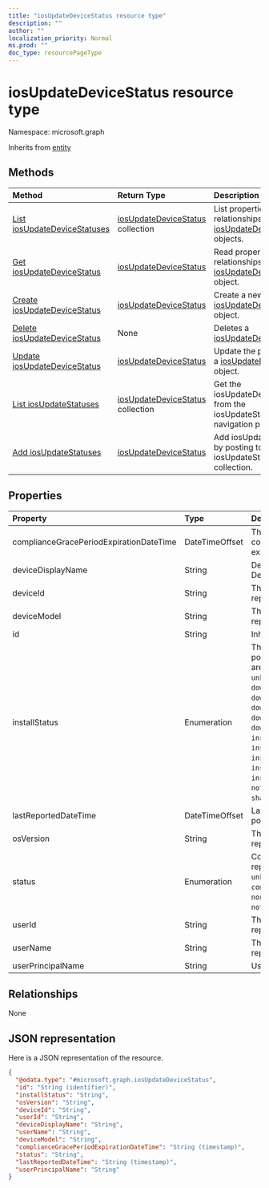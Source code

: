 ```yaml
---
title: "iosUpdateDeviceStatus resource type"
description: ""
author: ""
localization_priority: Normal
ms.prod: ""
doc_type: resourcePageType
---
```


# iosUpdateDeviceStatus resource type


Namespace: microsoft.graph




Inherits from [entity](../resources/entity.md)

## Methods
|Method|Return Type|Description|
|:---|:---|:---|
|[List iosUpdateDeviceStatuses](../api/iosupdatedevicestatus-list.md)|[iosUpdateDeviceStatus](../resources/iosupdatedevicestatus.md) collection|List properties and relationships of the [iosUpdateDeviceStatus](../resources/iosupdatedevicestatus.md) objects.|
|[Get iosUpdateDeviceStatus](../api/iosupdatedevicestatus-get.md)|[iosUpdateDeviceStatus](../resources/iosupdatedevicestatus.md)|Read properties and relationships of the [iosUpdateDeviceStatus](../resources/iosupdatedevicestatus.md) object.|
|[Create iosUpdateDeviceStatus](../api/iosupdatedevicestatus-create.md)|[iosUpdateDeviceStatus](../resources/iosupdatedevicestatus.md)|Create a new [iosUpdateDeviceStatus](../resources/iosupdatedevicestatus.md) object.|
|[Delete iosUpdateDeviceStatus](../api/iosupdatedevicestatus-delete.md)|None|Deletes a [iosUpdateDeviceStatus](../resources/iosupdatedevicestatus.md).|
|[Update iosUpdateDeviceStatus](../api/iosupdatedevicestatus-update.md)|[iosUpdateDeviceStatus](../resources/iosupdatedevicestatus.md)|Update the properties of a [iosUpdateDeviceStatus](../resources/iosupdatedevicestatus.md) object.|
|[List iosUpdateStatuses](../api/devicemanagement-list-iosupdatestatuses.md)|[iosUpdateDeviceStatus](../resources/iosupdatedevicestatus.md) collection|Get the iosUpdateDeviceStatuses from the iosUpdateStatuses navigation property.|
|[Add iosUpdateStatuses](../api/devicemanagement-post-iosupdatestatuses.md)|[iosUpdateDeviceStatus](../resources/iosupdatedevicestatus.md)|Add iosUpdateStatuses by posting to the iosUpdateStatuses collection.|

## Properties
|Property|Type|Description|
|:---|:---|:---|
|complianceGracePeriodExpirationDateTime|DateTimeOffset|The DateTime when device compliance grace period expires|
|deviceDisplayName|String|Device name of the DevicePolicyStatus.|
|deviceId|String|The device id that is being reported.|
|deviceModel|String|The device model that is being reported|
|id|String| Inherited from [entity](../resources/entity.md)|
|installStatus|Enumeration|The installation status of the policy report. Possible values are: `success`, `available`, `idle`, `unknown`, `downloading`, `downloadFailed`, `downloadRequiresComputer`, `downloadInsufficientSpace`, `downloadInsufficientPower`, `downloadInsufficientNetwork`, `installing`, `installInsufficientSpace`, `installInsufficientPower`, `installPhoneCallInProgress`, `installFailed`, `notSupportedOperation`, `sharedDeviceUserLoggedInError`.|
|lastReportedDateTime|DateTimeOffset|Last modified date time of the policy report.|
|osVersion|String|The device version that is being reported.|
|status|Enumeration|Compliance status of the policy report. Possible values are: `unknown`, `notApplicable`, `compliant`, `remediated`, `nonCompliant`, `error`, `conflict`, `notAssigned`.|
|userId|String|The User id that is being reported.|
|userName|String|The User Name that is being reported|
|userPrincipalName|String|UserPrincipalName.|

## Relationships
None

## JSON representation
Here is a JSON representation of the resource.
<!-- {
  "blockType": "resource",
  "keyProperty": "id",
  "@odata.type": "microsoft.graph.iosUpdateDeviceStatus",
  "baseType": "microsoft.graph.entity",
  "openType": false
}
-->
``` json
{
  "@odata.type": "#microsoft.graph.iosUpdateDeviceStatus",
  "id": "String (identifier)",
  "installStatus": "String",
  "osVersion": "String",
  "deviceId": "String",
  "userId": "String",
  "deviceDisplayName": "String",
  "userName": "String",
  "deviceModel": "String",
  "complianceGracePeriodExpirationDateTime": "String (timestamp)",
  "status": "String",
  "lastReportedDateTime": "String (timestamp)",
  "userPrincipalName": "String"
}
```

